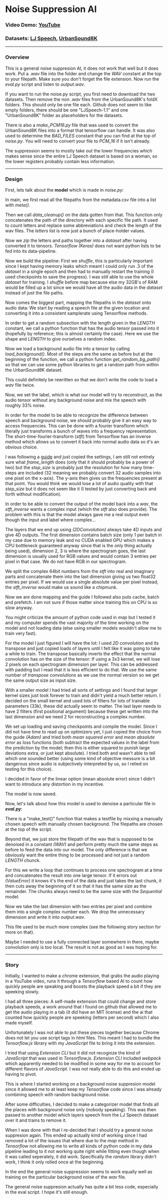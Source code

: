 # **Noise Suppression AI**
### **Video Demo:**  [YouTube](https://youtu.be/Rc223QZObXM)
### **Datasets: [LJ Speech](https://keithito.com/LJ-Speech-Dataset/), [UrbanSound8K](https://urbansounddataset.weebly.com/download-urbansound8k.html)**
----
### **Overview**
This is a general noise suppresion AI, it does not work that well but it does work. Put a *.wav* file into the folder and change the *WAV* constant at the top to your filepath. Make sure you don't forget the file extension. Now run the *eval.py* script and listen to *output.wav*.

If you want to run the noise.py script, you first need to download the two datasets. Then remove the non *.wav* files from the UrbanSound8K's foldX folders. This should only be one file each. Github does not seem to like empty folders, there should be one "LJSpeech-1.1" and one "UrbanSound8K" folder as placeholders for the datasets.

There is also a *make_PCM16.py* file that was used to convert the UrbanSound8K files into a format that tensorflow can handle. It was also used to determine the *BAD_FILES* constant that you can find at the top of *noise.py*. You will need to convert your file to *PCM_16* if it isn't already.

The suppression seems to mostly take out the lower frequencies which makes sense since the entire LJ Speech dataset is based on a woman, so the lower registers probably contain less information.

-------

### **Design**

First, lets talk about the **model** which is made in *noise.py*:

In main, we first read all the filepaths from the metadata.csv file into a list with *meta()*.

Then we call *data_cleanup()* on the data gotten from that. This function only concatenates the path of the directory with each specific file path. It used to count letters and replace some abbreviations and check the length of the wav files. The *letters* list is now just a bunch of place-holder values.

Now we *zip* the letters and paths together into a *dataset* after having converted it to tensors. *Tensorflow* *(Keras)* does not want python lists to be fed into its data-pipeline.

Now we build the pipeline: First we *shuffle*, this is particularly important since I kept having memory leaks which meant I could only run .3 of the *dataset* in a single epoch and then had to manually restart the training (I used checkpoints to save the progress). I was still able to use the whole *dataset* for training. I *shuffle* before map because else my 32GB's of RAM would be filled up a lot since we would have all the audio data in the *dataset* instead of just the file paths.

Now comes the biggest part, mapping the filepaths in the *dataset* onto audio data: We start by reading a speech file at the given location and converting it into a consistent samplerate using Tensorflow methods.

In order to get a random subsection with the length given in the *LENGTH* constant, we call a python function that has the audio tensor passed into it (hopefully by reference; this is almost certainly the case). Here we use the shape and *LENGTH* to give ourselves a random index.

Now we load a background audio file into a tensor by calling *load_background()*. Most of the steps are the same as before but at the beginning of the function, we call a python function *get_random_bg_path()* so that we can use some python libraries to get a random path from within the UrbanSound8K dataset.

This could definitely be rewritten so that we don't write the code to load a *wav* file twice.

Now, we set the label, which is what our model will try to reconstruct, as the audio tensor without any background noise and mix the speech with roughly 33% noise.

In order for the model to be able to recognize the difference between speech and background noise, we should probably give it an easy way to access frequencies. This can be done with a fourier transflorm which literally just transforms a bunch of waves into a frequency representation. The short-time-fourier-transform (*stft*) from Tensorflow has an inverse method which allows us to convert it back into normal audio data so it's an obvious choice.

I was following a [guide](https://www.youtube.com/watch?v=ZLIPkmmDJAc) and just copied the settings, I am still not entirely sure what *frame_length* does (only that it should probably be a power of two) but the *step_size* is probably just the resolution for how many time-steps are included (32 meaning we probably convert 32 audio samples into one pixel on the x-axis). The y-axis then gives us the frequencies present at that point. You would think we would lose a lot of audio quality with that *step_size* but it does not seem like it (I tested by just converting back and forth without modification).

In order to be able to convert the output of the model back into a *wav*, the *stft_inverse* wants a complex input (which the *stft* also does provide). The problem with this is that the model always gave me a real output even though the input and label where complex...

The layers that we end up using *(2DConvolution)* always take 4D inputs and give 4D outputs. The first dimension contains batch size (only 1 per batch in my case due to memory leak and no CUDA enabled GPU which makes a CPU bottleneck guaranteed anyway since that is the only thing actually being used), dimension 2, 3 is where the spectrogram goes, the last dimension is usually used for RGB values and would contain 3 entries per pixel in that case. We do not have RGB in our spectrogram.

We split the complex 64bit numbers from the *stft* into real and imaginary parts and concatenate them into the last dimension giving us two float32 entries per pixel. If we would use a single absolute value per pixel instead, the *stft_inverse* would make us sound like a chipmunk.

Now we are done mapping and the guide I followed also puts cache, batch and prefetch. I am not sure if those matter since training this on CPU is so slow anyway.

You might criticize the amount of python code used in *map* but I tested it and my computer spends the vast majority of the time working on the model and not loading data (else using smaller models wouldn't allow me to train very fast).

For the model I just figured I will have the lot: I used *2D convolution* and its transpose and just copied loads of layers until I felt like it was going to take a while to train. The transpose basically inverts the effect that the normal convolution has on the size of the tensor: If using a 3x3 kernel, we will lose 2 pixels on each spectrogram dimension per layer. This can be addressed with padding but I read that it is less efficient to do that. We use the same number of *transpose convolutions* as we use the normal version so we get the same output size as input size.

With a smaller model I had tried all sorts of settings and I found that larger kernel sizes just took forever to train and didn't yield a much better return. I decided on the small kernel and used lots of filters for lots of trainable parameters (33k), these did actually seem to matter. The last layer needs to have 2 filters (first positional argument) because these get written into the last dimension and we need 2 for reconstructing a complex number.

We set up loading and saving checkpoints and compile the model. Since I did not have time to read up on optimizers yet, I just copied the choice from the guide *(Adam)* and tried both *mean squared error* and *mean absolute error* as loss functions (both subtract the expected values in the label from the prediction by the model; then this is either squared to punish large deviations extra, or just kept absolute). I tried both and wasn't able to tell which one sounded better (using some kind of objective messure is a bit dangerous since audio is subjectively interpreted by us, so I relied on testing for this choice).

I decided in favor of the linear option (mean absolute error) since I didn't want to introduce any distortion in my incentive.

The model is now saved.

Now, let's talk about how this model is used to denoise a particular file in ***eval.py***:

There is a "make_test()" function that makes a testfile by mixxing a manually chosen speech with manually chosen background. The filepaths are chosen at the top of the script.

Beyond that, we just store the filepath of the wav that is supposed to be denoised in a constant *(WAV)* and perform pretty much the same steps as before to feed the data into our model. The only difference is that we obviously want the entire thing to be processed and not just a random *LENGTH* chunck.

For this we write a loop that continues to process one spectrogram at a time and concatenates the result into one large tensor. If it errors out *(ValueError)* it knows it's the end of the data and just takes the last chunk, it then cuts away the beginning of it so that it has the same size as the remainder. The chunks always need to be the same size with the *Sequential* model.

Now we take the last dimension with two entries per pixel and combine them into a single complex number each. We drop the unnecessary dimension and write it into *output.wav*.

This file used to be much more complex (see the following story section for more on that).

Maybe I needed to use a fully connected layer somewhere in there, maybe convolution only is too local. The result is not as good as I was hoping for.

--------

### **Story**
Initially, I wanted to make a chrome extension, that grabs the audio playing in a YouTube video, runs it through a *Tensorflow* based AI to count how quickly people are speaking and boosts the playback speed a bit if they are speeking slowly.

I had all three pieces: A self-made extension that could change and store playback speeds, a work around that I found on github that allowed me to get the audio playing in a tab (it did have an MIT license) and the ai that counted how quickly people are speeking (letters per second) which I also made myself.

Unfortunately I was not able to put these pieces together because Chrome does not let you use script tags in *html* files. This meant I had to bundle the *Tensorflow.js* library with my *JavaScript* file to bring it into the extension.

I tried that using *Extension CLI* but it did not recognize the kind of *JavaScript* that was used in *Tensorflow.js*. *Extension CLI* included *webpack* which apparently needed to be modified in some way for me to account for different flavors of *JavaScript*. I was not really able to do this and ended up having to pivot.

This is where I started working on a background noise suppresion model since it allowed me to at least keep my *Tensorflow* code since I was already combining speech with random background noise.

After some difficulties, I decided to make a categorizer model that finds all the places with background noise only (nobody speaking). This was then passed to another model which layers speech from the LJ Speech dataset over it and trains to remove it.

When I was done with that I re-decided that I should try a general noise suppresion again. This ended up actually kind of working since I had removed a lot of the issues that where due to the *map* method in *Tensorflow* not allowing me to write all kinds of python code in my data pipeline leading to it not working quite right while fitting even though when it was called seperately, it did work. Specifically the *random* library didn't work, I think it only rolled once at the beginning.

In the end the general noise suppression seems to work equally well as training on the particular background noise of the *wav* file.

The general noise suppresion actually has quite a bit less code, especially in the eval script. I hope it's still enough.
